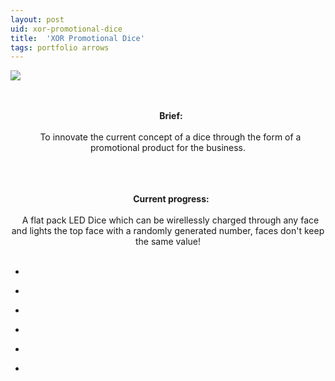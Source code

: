 ```yaml
---
layout: post
uid: xor-promotional-dice
title:  'XOR Promotional Dice'
tags: portfolio arrows
---
```


<a href="{{ site.url }}/images/portfolio/xor-promotional-dice/IMG_20171002_205455.jpg">
<img src = "{{ site.url }}/images/portfolio/xor-promotional-dice/IMG_20171002_205455.jpg">
</a>


<div class="sqs-html-content">
 <p class="" style="text-align:center;white-space:pre-wrap;">
  <strong>
   Brief:
  </strong>
  To innovate the current concept of a dice through the form of a promotional product for the business.
 </p>
 <p class="" style="text-align:center;white-space:pre-wrap;">
  <strong>
   Current progress:
  </strong>
  A flat pack LED Dice which can be wirellessly charged through any face and lights the top face with a randomly generated number, faces don't keep the same value!
 </p>
</div>


<ul class="projects clearfix">
  <li>
    <div class="project" style='background-image: url({{ site.url }}/images/portfolio/xor-promotional-dice/IMG_20171002_205433.jpg)'>
      <a class="cover" href="{{ site.url }}/images/portfolio/xor-promotional-dice/IMG_20171002_205433.jpg"></a>
    </div>
  </li>
  <li>
    <div class="project" style='background-image: url({{ site.url }}/images/portfolio/xor-promotional-dice/IMG_20170704_202621.jpg)'>
      <a class="cover" href="{{ site.url }}/images/portfolio/xor-promotional-dice/IMG_20170704_202621.jpg"></a>
    </div>
  </li>
  <li>
    <div class="project" style='background-image: url({{ site.url }}/images/portfolio/xor-promotional-dice/IMG_20171002_205455.jpg)'>
      <a class="cover" href="{{ site.url }}/images/portfolio/xor-promotional-dice/IMG_20171002_205455.jpg"></a>
    </div>
  </li>
  <li>
    <div class="project" style='background-image: url({{ site.url }}/images/portfolio/xor-promotional-dice/IMG_20170705_081149.jpg)'>
      <a class="cover" href="{{ site.url }}/images/portfolio/xor-promotional-dice/IMG_20170705_081149.jpg"></a>
    </div>
  </li>
  <li>
    <div class="project" style='background-image: url({{ site.url }}/images/portfolio/xor-promotional-dice/IMG_20171005_192140.jpg)'>
      <a class="cover" href="{{ site.url }}/images/portfolio/xor-promotional-dice/IMG_20171005_192140.jpg"></a>
    </div>
  </li>
  <li>
    <div class="project" style='background-image: url({{ site.url }}/images/portfolio/xor-promotional-dice/IMG_20170717_183009.jpg)'>
      <a class="cover" href="{{ site.url }}/images/portfolio/xor-promotional-dice/IMG_20170717_183009.jpg"></a>
    </div>
  </li>
</ul>
<br>



